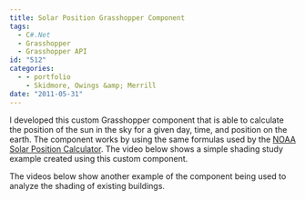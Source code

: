 ```yaml
---
title: Solar Position Grasshopper Component
tags:
  - C#.Net
  - Grasshopper
  - Grasshopper API
id: "512"
categories:
  - - portfolio
    - Skidmore, Owings &amp; Merrill
date: "2011-05-31"
---
```


I developed this custom Grasshopper component that is able to calculate the position of the sun in the sky for a given day, time, and position on the earth. The component works by using the same formulas used by the [NOAA Solar Position Calculator](http://www.esrl.noaa.gov/gmd/grad/solcalc/azel.html). The video below shows a simple shading study example created using this custom component.

The videos below show another example of the component being used to analyze the shading of existing buildings.

